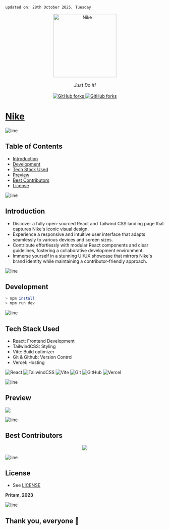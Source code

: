     updated on: 28th October 2025, Tuesday

<div align="center" style="position: relative;">
    <a href="https://niike.vercel.app">
        <img width="200" alt="Nike" src="https://github-production-user-asset-6210df.s3.amazonaws.com/75939390/263081983-13f332c1-d94b-4a53-88d3-6b06eb85ee34.png">
    <div style="position: absolute; top: 0; left: 0; width: 100%; height: 100%; background-color: transparent;"></div>
    </a>
    <p style="font-family: Roboto, Calibri; font-size: 12pt; font-style: italic">Just Do it!</p>
    <a href="https://github.com/warmachine028/nike/forks">
        <img alt="GitHub forks" src="https://img.shields.io/github/forks/warmachine028/nike?color=orange">
    </a>
    <a href="https://github.com/warmachine028/nike/stargazers">
        <img alt="GitHub forks" src="https://img.shields.io/github/stars/warmachine028/nike">
    </a>
</div>

# [Nike](https://niike.vercel.app)

![line]

## Table of Contents

- [Introduction](#introduction)
- [Development](#development)
- [Tech Stack Used](#tech-stack-used)
- [Preview](#preview)
- [Best Contributors](#best-contributors)
- [License](#license)

![line]

## Introduction

- Discover a fully open-sourced React and Tailwind CSS landing page that captures Nike's iconic visual design.
- Experience a responsive and intuitive user interface that adapts seamlessly to various devices and screen sizes.
- Contribute effortlessly with modular React components and clear guidelines, fostering a collaborative development environment.
- Immerse yourself in a stunning UI/UX showcase that mirrors Nike's brand identity while maintaining a contributor-friendly approach.

![line]

## Development

```sh
> npm install
> npm run dev
```

![line]

## Tech Stack Used

- React: Frontend Development
- TailwindCSS: Styling
- Vite: Build optimizer
- Git & Github: Version Control
- Vercel: Hosting

![React](https://img.shields.io/badge/react-%2320232a.svg?style=for-the-badge&logo=react&logoColor=%2361DAFB) ![TailwindCSS](https://img.shields.io/badge/tailwindcss-%2338B2AC.svg?style=for-the-badge&logo=tailwind-css&logoColor=blue) ![Vite](https://img.shields.io/badge/vite-%23646CFF.svg?style=for-the-badge&logo=vite&logoColor=white) ![Git](https://img.shields.io/badge/git-%23F05033.svg?style=for-the-badge&logo=git&logoColor=white) ![GitHub](https://img.shields.io/badge/github-%23121011.svg?style=for-the-badge&logo=github&logoColor=white) ![Vercel](https://img.shields.io/badge/Vercel-000000?style=for-the-badge&logo=vercel&logoColor=white)

![line]

## Preview

![](https://github.com/warmachine028/nike/assets/75939390/340f4f1b-fe6d-4480-8a7e-59b9994afaff)

![line]

## Best Contributors

<div align="center">
    <a  href="https://github.com/warmachine028/nike/graphs/contributors">
        <img src="https://contrib.rocks/image?repo=warmachine028/nike" />
    </a>
</div>

![line]

## License

-   See [LICENSE]

**Pritam, 2023**

![line]

## Thank you, everyone 💚

[line]: https://user-images.githubusercontent.com/75939390/137615281-3a875960-92cc-407f-97fe-fd2319bdb252.png
[License]: https://github.com/warmachine028/nike/blob/main/LICENSE
[badges]: https://github.com/Ileriayo/markdown-badges

<!-- 28/10/25 -->
